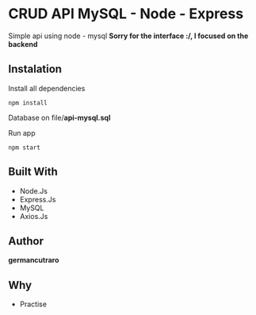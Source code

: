 # CRUD API MySQL - Node - Express  

Simple api using node - mysql **Sorry for the interface :/, I focused on the backend**

## Instalation

Install all dependencies

```
npm install
```

Database on file/**api-mysql.sql**

Run app

```
npm start
```

## Built With

* Node.Js
* Express.Js
* MySQL
* Axios.Js

## Author

**germancutraro**

## Why

* Practise
